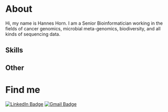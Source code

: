 # About 

Hi, my name is Hannes Horn. I am a Senior Bioinformatician working in the fields of cancer genomics, microbial meta-genomics, biodiversity, and all kinds of sequencing data. 

## Skills

## Other

# Find me
[![LinkedIn Badge](https://img.shields.io/badge/LinkedIn-informational?style=flat&logo=linkedin&logoColor=white&color=0D76A8)](https://www.linkedin.com/in/hannes-horn/)
[![Gmail Badge](https://img.shields.io/badge/Gmail-D14836?style=for-the-badge&logo=gmail&logoColor=white)](hannesdh88@gmail.com)
